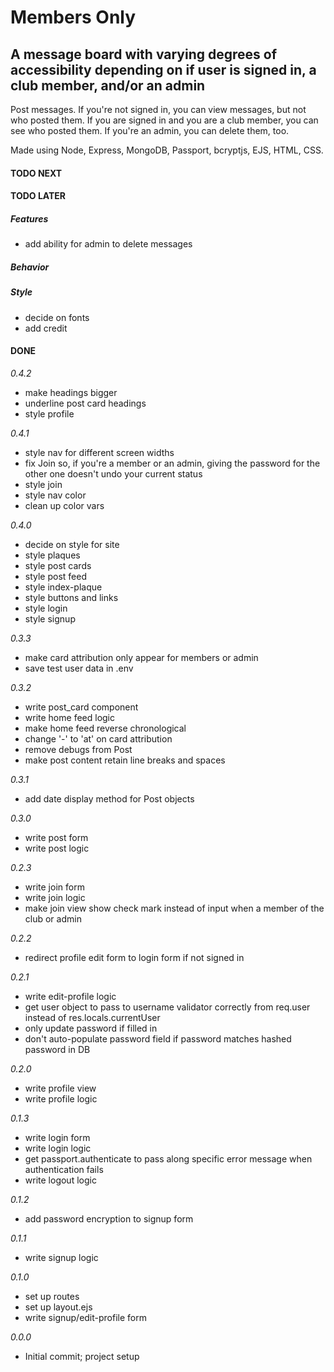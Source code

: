 # Members Only

## A message board with varying degrees of accessibility depending on if user is signed in, a club member, and/or an admin

Post messages. If you're not signed in, you can view messages, but not who posted them. If you are signed in and you are a club member, you can see who posted them. If you're an admin, you can delete them, too.

Made using Node, Express, MongoDB, Passport, bcryptjs, EJS, HTML, CSS.

#### TODO NEXT

#### TODO LATER

##### Features

- add ability for admin to delete messages

##### Behavior

##### Style

- decide on fonts
- add credit

#### DONE

_0.4.2_

- make headings bigger
- underline post card headings
- style profile

_0.4.1_

- style nav for different screen widths
- fix Join so, if you're a member or an admin, giving the password for the other one doesn't undo your current status
- style join
- style nav color
- clean up color vars

_0.4.0_

- decide on style for site
- style plaques
- style post cards
- style post feed
- style index-plaque
- style buttons and links
- style login
- style signup

_0.3.3_

- make card attribution only appear for members or admin
- save test user data in .env

_0.3.2_

- write post_card component
- write home feed logic
- make home feed reverse chronological
- change '-' to 'at' on card attribution
- remove debugs from Post
- make post content retain line breaks and spaces

_0.3.1_

- add date display method for Post objects

_0.3.0_

- write post form
- write post logic

_0.2.3_

- write join form
- write join logic
- make join view show check mark instead of input when a member of the club or admin

_0.2.2_

- redirect profile edit form to login form if not signed in

_0.2.1_

- write edit-profile logic
- get user object to pass to username validator correctly from req.user instead of res.locals.currentUser
- only update password if filled in
- don't auto-populate password field if password matches hashed password in DB

_0.2.0_

- write profile view
- write profile logic

_0.1.3_

- write login form
- write login logic
- get passport.authenticate to pass along specific error message when authentication fails
- write logout logic

_0.1.2_

- add password encryption to signup form

_0.1.1_

- write signup logic

_0.1.0_

- set up routes
- set up layout.ejs
- write signup/edit-profile form

_0.0.0_

- Initial commit; project setup
